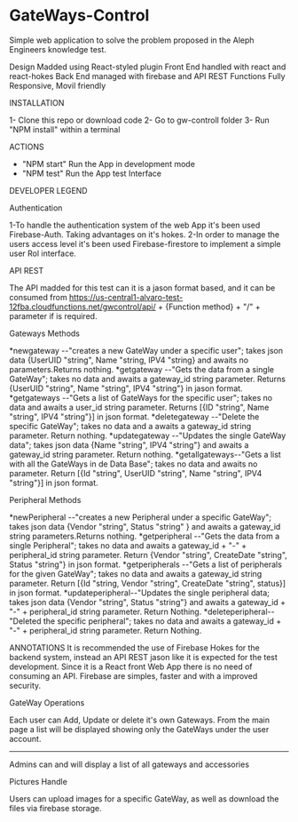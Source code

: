 # GateWays-Control
 Simple web application to solve the problem proposed in the Aleph Engineers knowledge test.

 Design Madded using React-styled plugin 
 Front End handled with react and react-hokes 
 Back End managed with firebase and API REST Functions
 Fully Responsive, Movil friendly

 INSTALLATION

 1- Clone this repo or download code
 2- Go to gw-controll folder
 3- Run "NPM install" within a terminal
 
 
 ACTIONS

 * "NPM start" Run the App in development mode
 * "NPM test" Run the App test Interface


 
 DEVELOPER LEGEND
 
 Authentication 

 1-To handle the authentication system of the web App it's been used Firebase-Auth.
   Taking advantages on it's hokes.
 2-In order to manage the users access level it's been used Firebase-firestore to implement 
   a simple user Rol interface.

API REST

The API madded for this test can it is a jason format based, and it can be consumed from
https://us-central1-alvaro-test-12fba.cloudfunctions.net/gwcontrol/api/ + {Function method} + "/" + parameter 
if is required.

Gateways Methods

*newgateway    --"creates a new GateWay under a specific user"; takes json data  {UserUID "string",
                  Name "string, IPV4 "string} and awaits no parameters.Returns nothing.
*getgateway    --"Gets the data from a single GateWay"; takes no data and awaits a gateway_id string parameter.
                  Returns {UserUID "string", Name "string", IPV4 "string"} in jason format.
*getgateways   --"Gets a list of GateWays for the specific user"; takes no data and awaits a user_id string
                  parameter. Returns [{ID "string", Name "string", IPV4 "string"}] in json format.
*deletegateway --"Delete the specific GateWay"; takes no data and a awaits a gateway_id string parameter.
                  Return nothing.
*updategateway --"Updates the single GateWay data"; takes json data {Name "string", IPV4 "string"} and awaits
                  a gateway_id string parameter. Return nothing.
*getallgateways--"Gets a list with all the GateWays in de Data Base"; takes no data and awaits no parameter.
                  Return [{Id "string", UserUID "string", Name "string", IPV4 "string"}] in json format.

Peripheral Methods

*newPeripheral   --"creates a new Peripheral under a specific GateWay"; takes json data  {Vendor "string",
                    Status "string" } and awaits a gateway_id string parameters.Returns nothing.
*getperipheral   --"Gets the data from a single Peripheral"; takes no data and awaits a gateway_id + "-" +
                    peripheral_id string parameter. Return {Vendor "string", CreateDate "string", Status "string"}
                    in json format.
*getperipherals  --"Gets a list of peripherals for the given GateWay"; takes no data and awaits a gateway_id
                    string parameter. Return [{Id "string, Vendor "string", CreateDate "string", status}] in 
                    json format.
*updateperipheral--"Updates the single peripheral data; takes json data {Vendor "string", Status "string"} and
                    awaits a gateway_id + "-" + peripheral_id string parameter. Return Nothing.
*deleteperipheral--"Deleted the specific peripheral"; takes no data and awaits a gateway_id + "-" + 
                    peripheral_id string parameter. Return Nothing.

ANNOTATIONS
It is recommended the use of Firebase Hokes for the backend system, instead an API REST jason like it is 
expected for the test development. Since it is a React front Web App there is no need of consuming an API.
Firebase are simples, faster and with a improved security.


GateWay Operations

Each user can Add, Update or delete it's own Gateways. From the main page a list will be displayed showing 
only the GateWays under the user account.
*******************
Admins can and will display a list of all gateways and accessories


Pictures Handle

Users can upload images for a specific GateWay, as well as download the files via firebase storage. 
